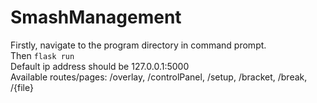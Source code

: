 # SmashManagement
 
Firstly, navigate to the program directory in command prompt.\
Then `flask run`\
Default ip address should be 127.0.0.1:5000\
Available routes/pages: /overlay, /controlPanel, /setup, /bracket, /break, /{file}
